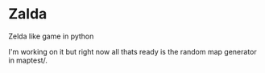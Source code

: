 Zalda
=====

Zelda like game in python

I'm working on it but right now all thats ready is the random map generator in maptest/.
